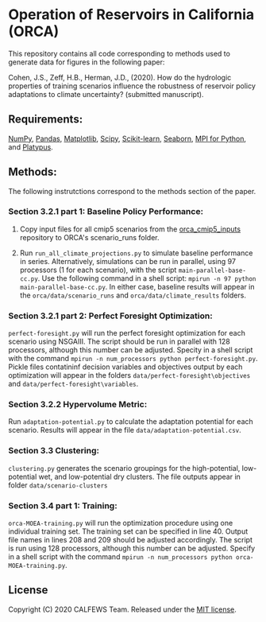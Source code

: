 # Operation of Reservoirs in California (ORCA)
This repository contains all code corresponding to methods used to generate data for figures in the following paper:

Cohen, J.S., Zeff, H.B., Herman, J.D.,  (2020). How do the hydrologic properties of training scenarios influence the robustness of reservoir policy adaptations to climate uncertainty? (submitted manuscript).

## Requirements:
[NumPy](http://www.numpy.org/), [Pandas](http://pandas.pydata.org/), [Matplotlib](http://matplotlib.org/), [Scipy](http://www.scipy.org/), [Scikit-learn](http://scikit-learn.org/), [Seaborn](https://seaborn.pydata.org/), [MPI for Python](https://mpi4py.readthedocs.io/en/stable/), and [Platypus](https://platypus.readthedocs.io/en/latest/).

## Methods:
The following instrutctions correspond to the methods section of the paper. 

### Section 3.2.1 part 1: Baseline Policy Performance:
  1. Copy input files for all cmip5 scenarios from the [orca_cmip5_inputs](https://github.com/jscohen4/orca_cmip5_inputs) repository to ORCA's scenario_runs folder.
  
  2. Run `run_all_climate_projections.py` to simulate baseline performance in series. Alternatively, simulations can be run in parallel, using 97 processors (1 for each scenario), with the script `main-parallel-base-cc.py`. Use the following command in a shell script: `mpirun -n 97 python main-parallel-base-cc.py`. In either case, baseline results will appear in the `orca/data/scenario_runs` and `orca/data/climate_results` folders.

### Section 3.2.1 part 2: Perfect Foresight Optimization:
`perfect-foresight.py` will run the perfect foresight optimization for each scenario using NSGAIII. The script should be run in parallel with 128 processors, although this number can be adjusted. Specity in a shell script with the command `mpirun -n num_processors python perfect-foresight.py`. Pickle files contatininf decision variables and objectives output by each optimization will appear in the folders `data/perfect-foresight\objectives` and `data/perfect-foresight\variables`.

### Section 3.2.2 Hypervolume Metric:
Run `adaptation-potential.py` to calculate the adaptation potential for each scenario. Results will appear in the file `data/adaptation-potential.csv`.

### Section 3.3 Clustering:
`clustering.py` generates the scenario groupings for the high-potential, low-potential wet, and low-potential dry clusters. The file outputs appear in folder `data/scenario-clusters`

### Section 3.4 part 1: Training:
`orca-MOEA-training.py` will run the optimization procedure using one individual training set. The training set can be specified in line 40. Output file names in lines 208 and 209 should be adjusted accordingly. The script is run using 128 processors, although this number can be adjusted. Specify in a shell script with the command `mpirun -n num_processors python orca-MOEA-training.py`.

## License
Copyright (C) 2020 CALFEWS Team. Released under the [MIT license](LICENSE.md).
